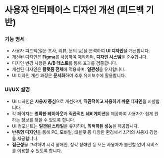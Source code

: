 # 사용자 인터페이스 디자인 개선 (피드백 기반)

<div>
  <h3>기능 명세</h3>
  <ul>
    <li>사용자 피드백(설문 조사, 리뷰, 문의 등)을 분석하여 <strong>UI 디자인</strong>을 개선합니다.</li>
    <li>개선된 디자인은 <strong>Figma</strong>를 사용하여 제작하며, <strong>디자인 시스템</strong>을 준수합니다.</li>
    <li>디자인 변경 사항은 <strong>A/B 테스트</strong>를 통해 효과를 검증합니다.</li>
    <li>개선된 디자인은 <strong>플랫폼 전체</strong>에 적용하며, <strong>일관성</strong>을 유지합니다.</li>
    <li>UI 디자인 개선 과정은 <strong>문서화</strong>하여 추후 유지보수에 활용합니다.</li>
  </ul>
  <h3>UI/UX 설명</h3>
  <ul>
    <li>UI 디자인은 <strong>사용자 중심</strong>으로 개선하며, <strong>직관적이고 사용하기 쉬운 디자인</strong>을 지향합니다.</li>
    <li>각 페이지는 <strong>명확한 레이아웃</strong>과 <strong>직관적인 네비게이션</strong>을 제공하여 사용자가 쉽게 원하는 정보를 찾을 수 있도록 합니다.</li>
    <li>UI 컴포넌트는 <strong>일관된 스타일</strong>을 유지하며, <strong>최적화된 성능</strong>을 제공합니다.</li>
    <li><strong>반응형 디자인</strong>을 통해 PC, 모바일, 태블릿 등 다양한 환경에서 최적의 사용자 경험을 제공합니다.</li>
    <li><strong>접근성</strong>을 고려하여 시각 장애인, 청각 장애인 등 모든 사용자가 불편함 없이 서비스를 이용할 수 있도록 합니다.</li>
  </ul>
</div>